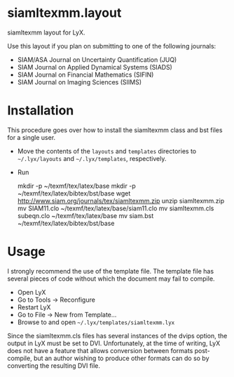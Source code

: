 siamltexmm.layout
=================

siamltexmm layout for LyX.

Use this layout if you plan on submitting to one of the following journals:

* SIAM/ASA Journal on Uncertainty Quantification (JUQ)
* SIAM Journal on Applied Dynamical Systems (SIADS)
* SIAM Journal on Financial Mathematics (SIFIN)
* SIAM Journal on Imaging Sciences (SIIMS)

Installation
============

This procedure goes over how to install the siamltexmm class and bst files for a single user.

* Move the contents of the `layouts` and `templates` directories to `~/.lyx/layouts` and `~/.lyx/templates`, respectively.
* Run

    mkdir -p ~/texmf/tex/latex/base
    mkdir -p ~/texmf/tex/latex/bibtex/bst/base
    wget http://www.siam.org/journals/tex/siamltexmm.zip
    unzip siamltexmm.zip
    mv SIAM11.clo ~/texmf/tex/latex/base/siam11.clo
    mv siamltexmm.cls subeqn.clo ~/texmf/tex/latex/base
    mv siam.bst ~/texmf/tex/latex/bibtex/bst/base

Usage
=====

I strongly recommend the use of the template file. The template file has several pieces of code without which the document may fail to compile.

* Open LyX
* Go to Tools -> Reconfigure
* Restart LyX
* Go to File -> New from Template...
* Browse to and open `~/.lyx/templates/siamltexmm.lyx`

Since the siamltexmm.cls files has several instances of the dvips option, the output in LyX must be set to DVI. Unfortunately, at the time of writing, LyX does not have a feature that allows conversion between formats post-compile, but an author wishing to produce other formats can do so by converting the resulting DVI file.


